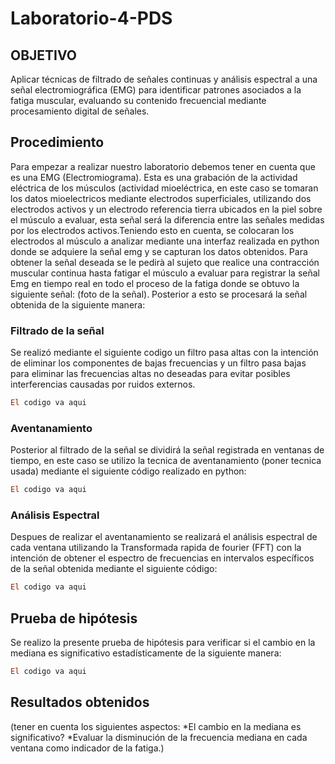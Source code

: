 # Laboratorio-4-PDS
## OBJETIVO
Aplicar técnicas de filtrado de señales continuas y análisis espectral a una señal electromiográfica (EMG) para identificar patrones asociados a la fatiga muscular, evaluando su contenido frecuencial mediante procesamiento digital de señales.
## Procedimiento
Para empezar a realizar nuestro laboratorio debemos tener en cuenta que es una EMG (Electromiograma). Esta es una grabación de la actividad eléctrica de los músculos (actividad mioeléctrica, en este caso se tomaran los datos mioelectricos mediante electrodos superficiales, utilizando dos electrodos activos y un electrodo referencia tierra ubicados en la piel sobre el músculo a evaluar, esta señal será la diferencia entre las señales medidas por los electrodos activos.Teniendo esto en cuenta, se colocaran los electrodos al músculo a analizar mediante una interfaz realizada en python donde se adquiere la señal emg y se capturan los datos obtenidos. Para obtener la señal deseada se le pedirà al sujeto que realice una contracción muscular continua hasta fatigar el músculo a evaluar para registrar la señal Emg en tiempo real en todo el proceso de la fatiga donde se obtuvo la siguiente señal:
(foto de la señal).
Posterior a esto se procesará la señal obtenida de la siguiente manera:
### Filtrado de la señal
Se realizó mediante el siguiente codigo un filtro pasa altas con la intención de eliminar los componentes de bajas frecuencias y un filtro pasa bajas para eliminar las frecuencias altas no deseadas para evitar posibles interferencias causadas por ruidos externos.
```ruby
El codigo va aqui
```

### Aventanamiento
Posterior al filtrado de la señal se dividirá la señal registrada en ventanas de tiempo, en este caso se utilizo la tecnica de aventanamiento (poner tecnica usada) mediante el siguiente código realizado en python:
```ruby
El codigo va aqui
```
### Análisis Espectral
Despues de realizar el aventanamiento se realizará el análisis espectral de cada ventana utilizando la Transformada rapida de fourier (FFT) con la intención de obtener el espectro de frecuencias en intervalos específicos de la señal obtenida mediante el siguiente código:
```ruby
El codigo va aqui
```
## Prueba de hipótesis
Se realizo la presente prueba de hipótesis para verificar si el cambio en la mediana es significativo estadísticamente de la siguiente manera:
```ruby
El codigo va aqui
```
## Resultados obtenidos
(tener en cuenta los siguientes aspectos:
*El cambio en la mediana es significativo?
*Evaluar la disminución de la frecuencia mediana en cada ventana como indicador de la fatiga.)
